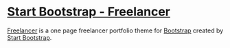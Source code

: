 # [Start Bootstrap - Freelancer](https://startbootstrap.com/theme/freelancer)

[Freelancer](https://startbootstrap.com/theme/freelancer) is a one page freelancer portfolio theme for [Bootstrap](http://getbootstrap.com/) created by [Start Bootstrap](http://startbootstrap.com/). 
